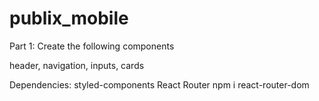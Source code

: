 # publix_mobile

Part 1: 
Create the following components

header,
navigation,
inputs, 
cards


Dependencies:
styled-components
React Router
npm i react-router-dom
